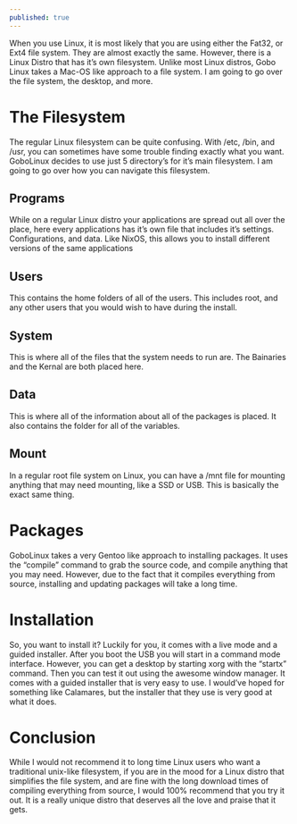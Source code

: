 ```yaml
---
published: true
---
```

When you use Linux, it is most likely that you are using either the Fat32, or Ext4 file system. They are almost exactly the same. However, there is a Linux Distro that has it’s own filesystem. Unlike most Linux distros, Gobo Linux takes a Mac-OS like approach to a file system. I am going to go over the file system, the desktop, and more. 

# The Filesystem 

The regular Linux filesystem can be quite confusing. With /etc, /bin, and /usr, you can sometimes have some trouble finding exactly what you want. GoboLinux decides to use just 5 directory’s for it’s main filesystem. I am going to go over how you can navigate this filesystem. 

## Programs 

While on a regular Linux distro your applications are spread out all over the place, here every applications has it’s own file that includes it’s settings. Configurations, and data. Like NixOS, this allows you to install different versions of the same applications 		

## Users 

This contains the home folders of all of the users. This includes root, and any other users that you would wish to have during the install. 

## System 

This is where all of the files that the system needs to run are. The Bainaries and the Kernal are both placed here. 

## Data

This is where all of the information about all of the packages is placed. It also contains the folder for all of the variables. 

## Mount 

In a regular root file system on Linux, you can have a /mnt file for mounting  anything that may need mounting, like a SSD or USB. This is basically the exact same thing. 

# Packages 

GoboLinux takes a very Gentoo like approach to installing packages. It uses the “compile” command to grab the source code, and compile anything that you may need. However, due to the fact that it compiles everything from source, installing and updating packages will take a long time. 

# Installation 

So, you want to install it? Luckily for you, it comes with a live mode and a guided installer. After you boot the USB you will start in a command mode interface. However, you can get a desktop by starting xorg with the “startx” command. Then you can test it out using the awesome window manager. It comes with a guided installer that is very easy to use. I would’ve hoped for something like Calamares, but the installer that they use is very good at what it does. 

# Conclusion 

While I would not recommend it to long time Linux users who want a traditional unix-like filesystem, if you are in the mood for a Linux distro that simplifies the file system, and are fine with the long download times of compiling everything from source, I would 100% recommend that you try it out. It is a really unique distro that deserves all the love and praise that it gets.
